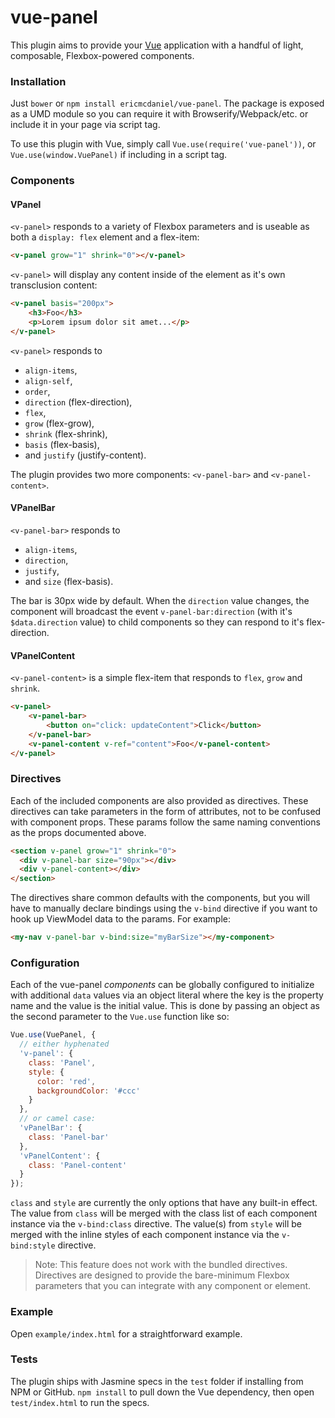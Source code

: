 # vue-panel

This plugin aims to provide your [Vue](http://vuejs.org/) application with a
handful of light, composable, Flexbox-powered components.

### Installation

Just `bower` or `npm install ericmcdaniel/vue-panel`. The package is exposed as
a UMD module so you can require it with Browserify/Webpack/etc. or include it in
your page via script tag.

To use this plugin with Vue, simply call `Vue.use(require('vue-panel'))`, or
`Vue.use(window.VuePanel)` if including in a script tag.

### Components

#### VPanel
`<v-panel>` responds to a variety of Flexbox parameters and is useable as both a
`display: flex` element and a flex-item:

```html
<v-panel grow="1" shrink="0"></v-panel>
```

`<v-panel>` will display any content inside of the element as it's own
transclusion content:

```html
<v-panel basis="200px">
    <h3>Foo</h3>
    <p>Lorem ipsum dolor sit amet...</p>
</v-panel>
```

`<v-panel>` responds to
* `align-items`,
* `align-self`,
* `order`,
* `direction` (flex-direction),
* `flex`,
* `grow` (flex-grow),
* `shrink` (flex-shrink),
* `basis` (flex-basis),
* and `justify` (justify-content).

The plugin provides two more components: `<v-panel-bar>` and `<v-panel-content>`.

#### VPanelBar
`<v-panel-bar>` responds to
* `align-items`,
* `direction`,
* `justify`,
* and `size` (flex-basis).

The bar is 30px wide by default. When the `direction` value changes,
the component will broadcast the event `v-panel-bar:direction` (with it's
`$data.direction` value) to child components so they can respond to it's
flex-direction.

#### VPanelContent
`<v-panel-content>` is a simple flex-item that responds to `flex`, `grow` and
`shrink`.

```html
<v-panel>
    <v-panel-bar>
        <button on="click: updateContent">Click</button>
    </v-panel-bar>
    <v-panel-content v-ref="content">Foo</v-panel-content>
</v-panel>
```

### Directives

Each of the included components are also provided as directives. These directives can take parameters in the form of attributes, not to be confused with component props. These params follow the same naming conventions as the props documented above.

```html
<section v-panel grow="1" shrink="0">
  <div v-panel-bar size="90px"></div>
  <div v-panel-content></div>
</section>
```

The directives share common defaults with the components, but you will have to manually declare bindings using the `v-bind` directive if you want to hook up ViewModel data to the params. For example:

```html
<my-nav v-panel-bar v-bind:size="myBarSize"></my-component>
```

### Configuration

Each of the vue-panel _components_ can be globally configured to initialize with
additional `data` values via an object literal where the key is the property
name and the value is the initial value. This is done by passing an object as
the second parameter to the `Vue.use` function like so:

```javascript
Vue.use(VuePanel, {
  // either hyphenated
  'v-panel': {
    class: 'Panel',
    style: {
      color: 'red',
      backgroundColor: '#ccc'
    }
  },
  // or camel case:
  'vPanelBar': {
    class: 'Panel-bar'
  },
  'vPanelContent': {
    class: 'Panel-content'
  }
});
```

`class` and `style` are currently the only options that have any built-in
effect. The value from `class` will be merged with the class list of each
component instance via the `v-bind:class` directive. The value(s) from `style`
will be merged with the inline styles of each component instance via the
`v-bind:style` directive.

> Note: This feature does not work with the bundled directives. Directives are designed to provide the bare-minimum Flexbox parameters that you can integrate with any component or element.

### Example

Open `example/index.html` for a straightforward example.

### Tests

The plugin ships with Jasmine specs in the `test` folder if installing from NPM
or GitHub. `npm install` to pull down the Vue dependency, then open
`test/index.html` to run the specs.
